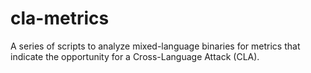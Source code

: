 # cla-metrics
A series of scripts to analyze mixed-language binaries for metrics that indicate the opportunity for a Cross-Language Attack (CLA).
